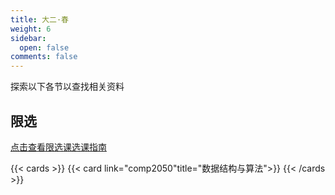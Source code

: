 ```yaml
---
title: 大二·春
weight: 6
sidebar:
  open: false
comments: false
---
```

探索以下各节以查找相关资料

## 限选
[点击查看限选课选课指南](https://hoa.moe/blog/selecting-distributive-lessons/)
<!--more-->
{{< cards >}}
{{< card link="comp2050"title="数据结构与算法">}}
{{< /cards >}}

